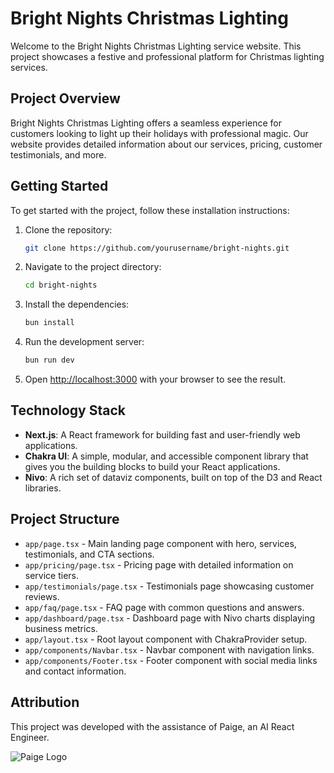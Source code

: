 # Bright Nights Christmas Lighting

Welcome to the Bright Nights Christmas Lighting service website. This project showcases a festive and professional platform for Christmas lighting services.

## Project Overview

Bright Nights Christmas Lighting offers a seamless experience for customers looking to light up their holidays with professional magic. Our website provides detailed information about our services, pricing, customer testimonials, and more.

## Getting Started

To get started with the project, follow these installation instructions:

1. Clone the repository:
   ```bash
   git clone https://github.com/yourusername/bright-nights.git
   ```
2. Navigate to the project directory:
   ```bash
   cd bright-nights
   ```
3. Install the dependencies:
   ```bash
   bun install
   ```
4. Run the development server:
   ```bash
   bun run dev
   ```
5. Open [http://localhost:3000](http://localhost:3000) with your browser to see the result.

## Technology Stack

- **Next.js**: A React framework for building fast and user-friendly web applications.
- **Chakra UI**: A simple, modular, and accessible component library that gives you the building blocks to build your React applications.
- **Nivo**: A rich set of dataviz components, built on top of the D3 and React libraries.

## Project Structure

- `app/page.tsx` - Main landing page component with hero, services, testimonials, and CTA sections.
- `app/pricing/page.tsx` - Pricing page with detailed information on service tiers.
- `app/testimonials/page.tsx` - Testimonials page showcasing customer reviews.
- `app/faq/page.tsx` - FAQ page with common questions and answers.
- `app/dashboard/page.tsx` - Dashboard page with Nivo charts displaying business metrics.
- `app/layout.tsx` - Root layout component with ChakraProvider setup.
- `app/components/Navbar.tsx` - Navbar component with navigation links.
- `app/components/Footer.tsx` - Footer component with social media links and contact information.

## Attribution

This project was developed with the assistance of Paige, an AI React Engineer. 

![Paige Logo](https://via.placeholder.com/150)